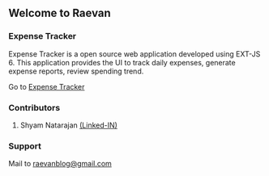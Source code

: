 ## Welcome to Raevan
  
### Expense Tracker
Expense Tracker is a open source web application developed using EXT-JS 6. This application provides the UI to track daily expenses, generate expense reports, review spending trend.

Go to [Expense Tracker](https://raevanblog.github.com/expensetrackerext6)

### Contributors
1. Shyam Natarajan [(Linked-IN)](https://in.linkedin.com/in/shyam-natarajan-33b10421)

### Support
Mail to raevanblog@gmail.com
